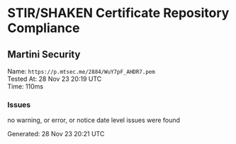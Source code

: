 # STIR/SHAKEN Certificate Repository Compliance

## Martini Security

Name: `https://p.mtsec.me/2884/WuY7pF_AHDR7.pem`\
Tested At: 28 Nov 23 20:19 UTC\
Time: 110ms

### Issues

no warning, or error, or notice date level issues were found

Generated: 28 Nov 23 20:21 UTC